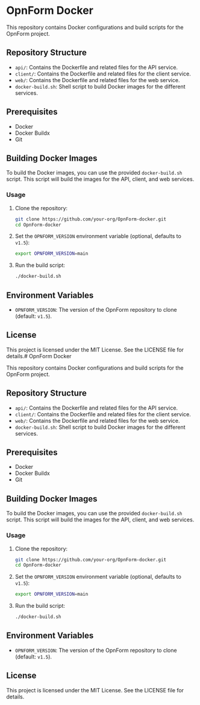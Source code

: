 # OpnForm Docker

This repository contains Docker configurations and build scripts for the OpnForm project.

## Repository Structure

- `api/`: Contains the Dockerfile and related files for the API service.
- `client/`: Contains the Dockerfile and related files for the client service.
- `web/`: Contains the Dockerfile and related files for the web service.
- `docker-build.sh`: Shell script to build Docker images for the different services.

## Prerequisites

- Docker
- Docker Buildx
- Git

## Building Docker Images

To build the Docker images, you can use the provided `docker-build.sh` script. This script will build the images for the API, client, and web services.

### Usage

1. Clone the repository:
    ```sh
    git clone https://github.com/your-org/OpnForm-docker.git
    cd OpnForm-docker
    ```

2. Set the `OPNFORM_VERSION` environment variable (optional, defaults to `v1.5`):
    ```sh
    export OPNFORM_VERSION=main
    ```

3. Run the build script:
    ```sh
    ./docker-build.sh
    ```

## Environment Variables

- `OPNFORM_VERSION`: The version of the OpnForm repository to clone (default: `v1.5`).

## License

This project is licensed under the MIT License. See the LICENSE file for details.# OpnForm Docker

This repository contains Docker configurations and build scripts for the OpnForm project.

## Repository Structure

- `api/`: Contains the Dockerfile and related files for the API service.
- `client/`: Contains the Dockerfile and related files for the client service.
- `web/`: Contains the Dockerfile and related files for the web service.
- `docker-build.sh`: Shell script to build Docker images for the different services.

## Prerequisites

- Docker
- Docker Buildx
- Git

## Building Docker Images

To build the Docker images, you can use the provided `docker-build.sh` script. This script will build the images for the API, client, and web services.

### Usage

1. Clone the repository:
    ```sh
    git clone https://github.com/your-org/OpnForm-docker.git
    cd OpnForm-docker
    ```

2. Set the `OPNFORM_VERSION` environment variable (optional, defaults to `v1.5`):
    ```sh
    export OPNFORM_VERSION=main
    ```

3. Run the build script:
    ```sh
    ./docker-build.sh
    ```

## Environment Variables

- `OPNFORM_VERSION`: The version of the OpnForm repository to clone (default: `v1.5`).

## License

This project is licensed under the MIT License. See the LICENSE file for details.